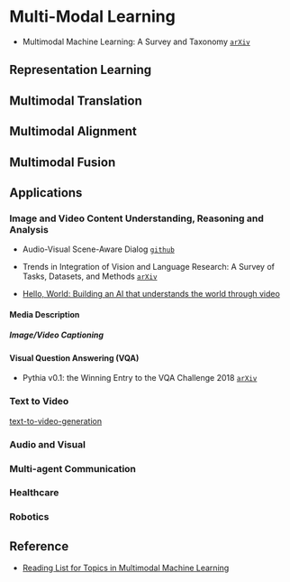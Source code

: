 # Multi-Modal Learning 

* Multimodal Machine Learning: A Survey and Taxonomy [`arXiv`](https://arxiv.org/abs/1705.09406)

## Representation Learning

## Multimodal Translation

## Multimodal Alignment

## Multimodal Fusion

## Applications

### Image and Video Content Understanding, Reasoning and Analysis

* Audio-Visual Scene-Aware Dialog [`github`](https://github.com/batra-mlp-lab/avsd)

* Trends in Integration of Vision and Language Research: A Survey of Tasks, Datasets, and Methods [`arXiv`](https://arxiv.org/abs/1907.09358)

* [Hello, World: Building an AI that understands the world through video](https://medium.com/twentybn/watch-and-learn-building-an-ai-that-understands-the-world-through-video-9e2796400176)

#### Media Description

##### Image/Video Captioning

#### Visual Question Answering (VQA)

* Pythia v0.1: the Winning Entry to the VQA Challenge 2018 [`arXiv`](https://arxiv.org/abs/1807.09956)

### Text to Video

[text-to-video-generation](https://antonia.space/text-to-video-generation)

### Audio and Visual

### Multi-agent Communication

### Healthcare

### Robotics


## Reference

* [Reading List for Topics in Multimodal Machine Learning](https://github.com/pliang279/awesome-multimodal-ml)
